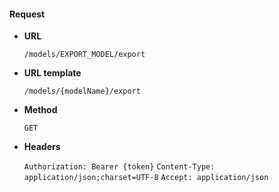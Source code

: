 #### Request

* **URL**

  `/models/EXPORT_MODEL/export`

* **URL template**

  `/models/{modelName}/export`

* **Method**

  `GET`

* **Headers**

  `Authorization: Bearer {token}`
  `Content-Type: application/json;charset=UTF-8`
  `Accept: application/json`
